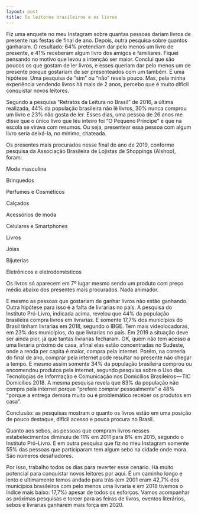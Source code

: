 ```yaml
---
layout: post
title: Os leitores brasileiros e os livros
---
```


Fiz uma enquete no meu Instagram sobre quantas pessoas dariam livros de presente nas festas de final de ano. Depois, outra pesquisa sobre quantos ganharam. O resultado: 64% pretendiam dar pelo menos um livro de presente, e 41% receberam algum livro dos amigos e familiares. Fiquei pensando no motivo que levou a intenção ser maior. Concluí que são poucos os que gostam de ler livros, e esses queriam dar pelo menos um de presente porque gostariam de ser presenteados com um também. É uma hipótese. Uma pesquisa de “sim” ou “não” revela pouco. Mas, pela minha experiência vendendo livros há mais de 2 anos, percebo que é muito difícil conquistar novos leitores.

Segundo a pesquisa “Retratos da Leitura no Brasil” de 2016, a última realizada, 44% da população brasileira não lê livros, 30% nunca comprou um livro e 23% não gosta de ler. Esses dias, uma pessoa de 26 anos me disse que o único livro que leu inteiro foi “O Pequeno Príncipe” e que na escola se virava com resumos. Ou seja, presentear essa pessoa com algum livro seria deixá-la, no mínimo, chateada.

Os presentes mais procurados nesse final de ano de 2019, conforme pesquisa da Associação Brasileira de Lojistas de Shoppings (Alshop), foram:

Moda masculina

Brinquedos

Perfumes e Cosméticos

Calçados

Acessórios de moda

Celulares e Smartphones

Livros

Jóias

Bijuterias

Eletrônicos e eletrodomésticos

Os livros só aparecem em 7º lugar mesmo sendo um produto com preço médio abaixo dos presentes mais procurados. Nada animador.

E mesmo as pessoas que gostariam de ganhar livros não estão ganhando. Outra hipótese para isso é a falta de livrarias no país. A pesquisa do Instituto Pró-Livro, indicada acima, revelou que 44% da população brasileira compra livros em livrarias. E somente 17,7% dos municípios do Brasil tinham livrarias em 2018, segundo o IBGE. Tem mais videolocadoras, em 23% dos municípios, do que livrarias no país. Em 2019 a situação deve ser ainda pior, já que tantas livrarias fecharam. OK, quem não tem acesso a uma livraria próximo de casa, afinal elas estão concentradas no Sudeste, onde a renda per capita é maior, compra pela internet. Porém, na correria do final de ano, comprar pela internet pode resultar no presente não chegar a tempo. E mesmo assim somente 34% da população brasileira comprou ou encomendou produtos pela internet, segundo pesquisa sobre o Uso das Tecnologias de Informação e Comunicação nos Domicílios Brasileiros — TIC Domicílios 2018. A mesma pesquisa revela que 83% da população não compra pela internet porque “prefere comprar pessoalmente” e 48% “porque a entrega demora muito ou é problemático receber os produtos em casa”.

Conclusão: as pesquisas mostram o quanto os livros estão em uma posição de pouco destaque, difícil acesso e pouca procura no Brasil.

Quanto aos sebos, as pessoas que compram livros nesses estabelecimentos diminuiu de 11% em 2011 para 8% em 2015, segundo o Instituto Pró-Livro. E em outra pesquisa que fiz no meu Instagram somente 55% das pessoas que participaram tem algum sebo na cidade onde mora. São números desafiadores.

Por isso, trabalho todos os dias para reverter esse cenário. Há muito potencial para conquistar novos leitores por aqui. É um caminho longo e lento e ultimamente temos andado para trás (em 2001 eram 42,7% dos municípios brasileiros com pelo menos uma livraria e em 2018 tivemos o índice mais baixo: 17,7%) apesar de todos os esforços. Vamos acompanhar as próximas pesquisas e torcer para as feiras de livros, eventos literários, sebos e livrarias ganharem mais força em 2020.